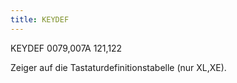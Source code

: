 ```yaml
---
title: KEYDEF
---
```

  
KEYDEF $0079,$007A 121,122  
  
Zeiger auf die Tastaturdefinitionstabelle (nur XL,XE).  
